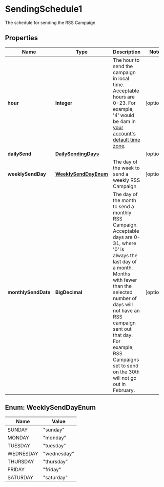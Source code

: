 

# SendingSchedule1

The schedule for sending the RSS Campaign.

## Properties

| Name | Type | Description | Notes |
|------------ | ------------- | ------------- | -------------|
|**hour** | **Integer** | The hour to send the campaign in local time. Acceptable hours are 0-23. For example, &#39;4&#39; would be 4am in [your account&#39;s default time zone](https://mailchimp.com/help/set-account-details/). |  [optional] |
|**dailySend** | [**DailySendingDays**](DailySendingDays.md) |  |  [optional] |
|**weeklySendDay** | [**WeeklySendDayEnum**](#WeeklySendDayEnum) | The day of the week to send a weekly RSS Campaign. |  [optional] |
|**monthlySendDate** | **BigDecimal** | The day of the month to send a monthly RSS Campaign. Acceptable days are 0-31, where &#39;0&#39; is always the last day of a month. Months with fewer than the selected number of days will not have an RSS campaign sent out that day. For example, RSS Campaigns set to send on the 30th will not go out in February. |  [optional] |



## Enum: WeeklySendDayEnum

| Name | Value |
|---- | -----|
| SUNDAY | &quot;sunday&quot; |
| MONDAY | &quot;monday&quot; |
| TUESDAY | &quot;tuesday&quot; |
| WEDNESDAY | &quot;wednesday&quot; |
| THURSDAY | &quot;thursday&quot; |
| FRIDAY | &quot;friday&quot; |
| SATURDAY | &quot;saturday&quot; |



